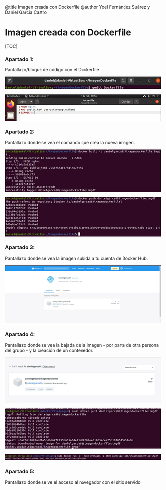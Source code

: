 @title Imagen creada con Dockerfile
@author Yoel Fernández Suárez y Daniel García Castro

# 		Imagen creada con Dockerfile

[TOC]



### Apartado 1:

Pantallazo/bloque de código con el Dockerfile

![dockerfile1.1](dockerfile1.1.jpg)

![dockerfile1.2](dockerfile1.2.jpg)

### Apartado 2:

Pantallazo donde se vea el comando que crea la nueva imagen.

![dockerfile2.1](dockerfile2.1.jpg)

![dockerfile2.2](dockerfile2.2.jpg)



### Apartado 3:

Pantallazo donde se vea la imagen subida a tu cuenta de Docker Hub.

![dockerfile3.1](dockerfile3.1.jpg)

### Apartado 4:

 Pantallazo donde se vea la bajada de la imagen - por parte de otra persona del grupo - y la creación de un contenedor.



![dockerfile4.1](dockerfile4.1.JPG)

![dockerfile4.2](dockerfile4.2.JPG)

![dockerfile4.3](dockerfile4.3.JPG)

### Apartado 5:

Pantallazo donde se ve el acceso al navegador con el sitio servido

